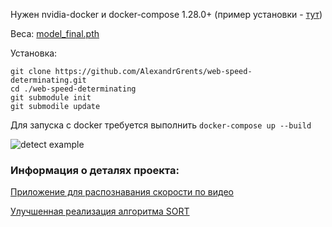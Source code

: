 Нужен nvidia-docker и docker-compose 1.28.0+ (пример установки - [тут](https://docs.docker.com/compose/install/))

Веса: [model_final.pth](https://drive.google.com/file/d/1m-vEyQl6vDjMW6cCnpFv7JFQY6N8GMOk/view?usp=sharing)

Установка:
```
git clone https://github.com/AlexandrGrents/web-speed-determinating.git
cd ./web-speed-determinating
git submodule init
git submodile update
```

Для запуска c docker требуется выполнить `docker-compose up --build`

![detect example](https://github.com/AlexandrGrents/web-speed-determination/blob/main/files/example.gif)

### Информация о деталях проекта:

[Приложение для распознавания скорости по видео](https://github.com/AlexandrGrents/determining_vehicle_speed)

[Улучшенная реализация алгоритма SORT](https://github.com/AlexandrGrents/sort)
